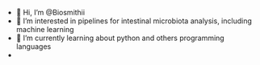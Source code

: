 - 👋 Hi, I’m @Biosmithii
- 👀 I’m interested in pipelines for intestinal microbiota analysis, including machine learning
- 🌱 I’m currently learning about python and others programming languages
- <!---
Biosmithii/Biosmithii is a ✨ special ✨ repository because its `README.md` (this file) appears on your GitHub profile.
You can click the Preview link to take a look at your changes.
--->
